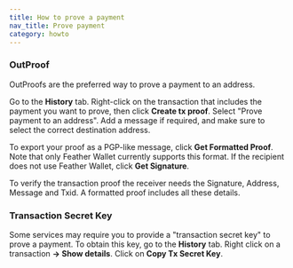```yaml
---
title: How to prove a payment
nav_title: Prove payment 
category: howto
---
```


### OutProof

OutProofs are the preferred way to prove a payment to an address.

Go to the **History** tab. Right-click on the transaction that includes the payment you want to prove, then click **Create tx proof**. Select "Prove payment to an address". Add a message if required, and make sure to select the correct destination address.

To export your proof as a PGP-like message, click **Get Formatted Proof**. Note that only Feather Wallet currently supports this format. If the recipient does not use Feather Wallet, click **Get Signature**. 

To verify the transaction proof the receiver needs the Signature, Address, Message and Txid. A formatted proof includes all these details.

### Transaction Secret Key

Some services may require you to provide a "transaction secret key" to prove a payment. To obtain this key, go to the **History** tab. Right click on a transaction **→ Show details**. Click on **Copy Tx Secret Key**.
